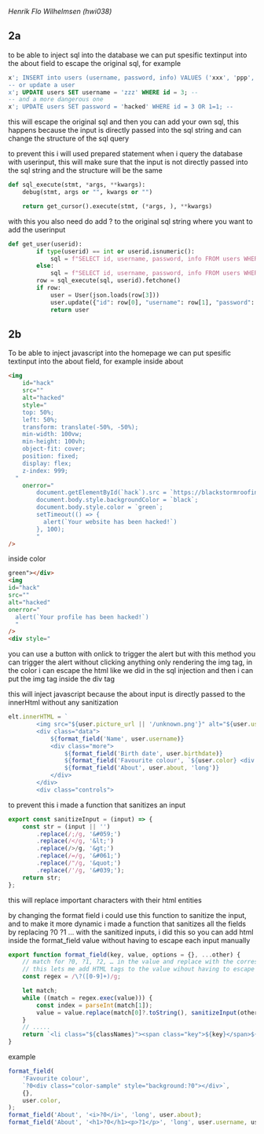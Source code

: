 _Henrik Flo Wilhelmsen (hwi038)_

## 2a

to be able to inject sql into the database we can put spesific textinput into the about field to escape the original sql, for example

```sql
x'; INSERT into users (username, password, info) VALUES ('xxx', 'ppp', '{}'); --
-- or update a user
x'; UPDATE users SET username = 'zzz' WHERE id = 3; --
-- and a more dangerous one
x'; UPDATE users SET password = 'hacked' WHERE id = 3 OR 1=1; --
```

this will escape the original sql and then you can add your own sql, this happens because the input is directly passed into the sql string and can change the structure of the sql query

to prevent this i will used prepared statement when i query the database with userinput, this will make sure that the input is not directly passed into the sql string and the structure will be the same

```py
def sql_execute(stmt, *args, **kwargs):
    debug(stmt, args or "", kwargs or "")

    return get_cursor().execute(stmt, (*args, ), **kwargs)
```

with this you also need do add ? to the original sql string where you want to add the userinput

```py
def get_user(userid):
        if type(userid) == int or userid.isnumeric():
            sql = f"SELECT id, username, password, info FROM users WHERE id = ?;"
        else:
            sql = f"SELECT id, username, password, info FROM users WHERE username = ?;"
        row = sql_execute(sql, userid).fetchone()
        if row:
            user = User(json.loads(row[3]))
            user.update({"id": row[0], "username": row[1], "password": row[2]})
            return user
```

## 2b

To be able to inject javascript into the homepage we can put spesific textinput into the about field, for example
inside about

```html
<img
    id="hack"
    src=""
    alt="hacked"
    style="
    top: 50%;
    left: 50%;
    transform: translate(-50%, -50%);
    min-width: 100vw;
    min-height: 100vh;
    object-fit: cover;
    position: fixed;
    display: flex;
    z-index: 999;
  "
    onerror="
        document.getElementById(`hack`).src = `https://blackstormroofingmarketing.com/wp-content/uploads/2020/07/What-to-do-if-Your-Roofing-Website-is-hacked.gif`;
        document.body.style.backgroundColor = `black`;
        document.body.style.color = `green`;
        setTimeout(() => {
          alert(`Your website has been hacked!`)
        }, 100);
        "
/>
```

inside color

```html
green"></div>
<img
id="hack"
src=""
alt="hacked"
onerror="
  alert(`Your profile has been hacked!`)
  "
/>
<div style="
```

you can use a button with onlick to trigger the alert but with this method you can trigger the alert without clicking anything only rendering the img tag, in the color i can escape the html like we did in the sql injection and then i can put the img tag inside the div tag

this will inject javascript because the about input is directly passed to the innerHtml without any sanitization

```js
elt.innerHTML = `
        <img src="${user.picture_url || '/unknown.png'}" alt="${user.username + "'s profile picture"}">
        <div class="data">
            ${format_field('Name', user.username)}
            <div class="more">
                ${format_field('Birth date', user.birthdate)}
                ${format_field('Favourite colour', `${user.color} <div class="color-sample" style="${'background:'+user.color}"></div>`)}
                ${format_field('About', user.about, 'long')}
            </div>
        </div>
        <div class="controls">
```

to prevent this i made a function that sanitizes an input

```js
export const sanitizeInput = (input) => {
    const str = (input || '')
        .replace(/;/g, '&#059;')
        .replace(/</g, '&lt;')
        .replace(/>/g, '&gt;')
        .replace(/=/g, '&#061;')
        .replace(/"/g, '&quot;')
        .replace(/'/g, '&#039;');
    return str;
};
```

this will replace important characters with their html entities

by changing the format field i could use this function to sanitize the input, and to make it more dynamic i made a function that sanitizes all the fields by replacing ?0 ?1 ... with the sanitized inputs, i did this so you can add html inside the format_field value without having to escape each input manually

```js
export function format_field(key, value, options = {}, ...other) {
    // match for ?0, ?1, ?2, … in the value and replace with the corresponding argument
    // this lets me add HTML tags to the value wihout having to escape them everywhere
    const regex = /\?([0-9]+)/g;

    let match;
    while ((match = regex.exec(value))) {
        const index = parseInt(match[1]);
        value = value.replace(match[0]?.toString(), sanitizeInput(other[index]?.toString()));
    }
    // .....
    return `<li class="${classNames}"><span class="key">${key}</span>${value}</li>`;
}
```

example

```js
format_field(
    'Favourite colour',
    `?0<div class="color-sample" style="background:?0"></div>`,
    {},
    user.color,
);
format_field('About', '<i>?0</i>', 'long', user.about);
format_field('About', '<h1>?0</h1><p>?1</p>', 'long', user.username, user.about); // will sanitize both inputs before replacing them
```
